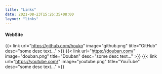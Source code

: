 ```yaml
---
title: "Links"
date: 2021-08-23T15:26:35+08:00
layout: "links"
---
```


#### WebSite

{{< link url="https://github.com/houko" image="github.png" title="GitHub" desc="some desc text..." >}}
{{< link url="https://douban.com/" image="douban.png" title="Douban" desc="some desc text..." >}}
{{< link url="https://youtube.com/" image="youtube.png" title="YouTube" desc="some desc text..." >}}
